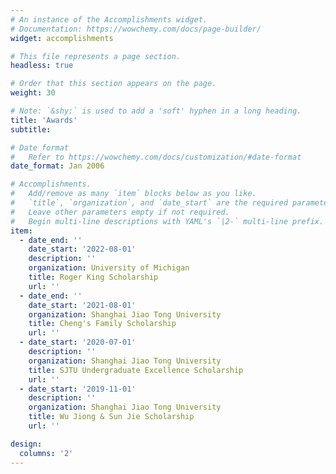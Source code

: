 ```yaml
---
# An instance of the Accomplishments widget.
# Documentation: https://wowchemy.com/docs/page-builder/
widget: accomplishments

# This file represents a page section.
headless: true

# Order that this section appears on the page.
weight: 30

# Note: `&shy;` is used to add a 'soft' hyphen in a long heading.
title: 'Awards'
subtitle:

# Date format
#   Refer to https://wowchemy.com/docs/customization/#date-format
date_format: Jan 2006

# Accomplishments.
#   Add/remove as many `item` blocks below as you like.
#   `title`, `organization`, and `date_start` are the required parameters.
#   Leave other parameters empty if not required.
#   Begin multi-line descriptions with YAML's `|2-` multi-line prefix.
item:
  - date_end: ''
    date_start: '2022-08-01'
    description: ''
    organization: University of Michigan
    title: Roger King Scholarship
    url: ''
  - date_end: ''
    date_start: '2021-08-01'
    organization: Shanghai Jiao Tong University
    title: Cheng's Family Scholarship
    url: ''
  - date_start: '2020-07-01'
    description: ''
    organization: Shanghai Jiao Tong University
    title: SJTU Undergraduate Excellence Scholarship
    url: ''
  - date_start: '2019-11-01'
    description: ''
    organization: Shanghai Jiao Tong University
    title: Wu Jiong & Sun Jie Scholarship
    url: ''

design:
  columns: '2'
---
```

